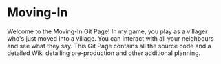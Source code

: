# Moving-In
Welcome to the Moving-In Git Page! In my game, you play as a villager who's just moved into a village. You can interact with all your neighbours and see what they say.
This Git Page contains all the source code and a detailed Wiki detailing pre-production and other additional planning.
